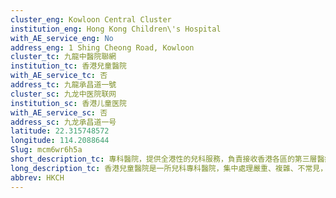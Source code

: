 ```yaml
---
cluster_eng: Kowloon Central Cluster
institution_eng: Hong Kong Children\'s Hospital
with_AE_service_eng: No
address_eng: 1 Shing Cheong Road, Kowloon
cluster_tc: 九龍中醫院聯網
institution_tc: 香港兒童醫院
with_AE_service_tc: 否
address_tc: 九龍承昌道一號
cluster_sc: 九龙中医院联网
institution_sc: 香港儿童医院
with_AE_service_sc: 否
address_sc: 九龙承昌道一号
latitude: 22.315748572
longitude: 114.2088644
Slug: mcm6wr6h5a
short_description_tc: 專科醫院，提供全港性的兒科服務，負責接收香港各區的第三層醫療轉介。
long_description_tc: 香港兒童醫院是一所兒科專科醫院，集中處理嚴重、複雜、不常見，及需要跨專科治理的兒科病症，為全港初生至18歲有相關臨床需要的病童提供診斷、治療及復康服務，並集中專家就兒科及遺傳疾病加強研究及培訓。香港兒童醫院於2018年12月起分階段啟用，其中專科門診首先投入運作。\n\n香港兒童醫院由兩座樓高11層的大樓組成，包括教學及科研大樓（A座）與臨床服務大樓（B座）。醫院冀透過各項以兒童為本及家庭友善的設計，建構非院舍環境，改善醫療體驗。\n\n作為第三層兒科轉介中心，香港兒童醫院不設急症室或普通科門診，所有個案須經公立醫院或私家醫生轉介。
abbrev: HKCH
---
```

